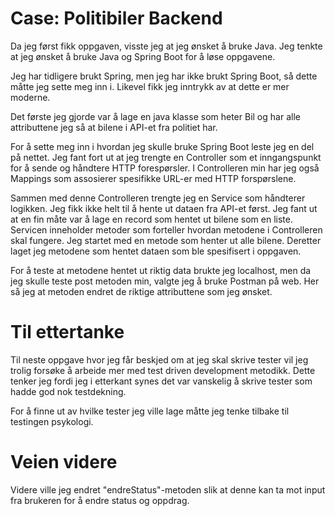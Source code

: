 # Case: Politibiler Backend

Da jeg først fikk oppgaven, visste jeg at jeg ønsket å bruke Java. Jeg tenkte
at jeg ønsket å bruke Java og Spring Boot for å løse oppgavene.

Jeg har tidligere brukt Spring, men jeg har ikke brukt Spring Boot, så dette måtte
jeg sette meg inn i. Likevel fikk jeg inntrykk av at dette er mer moderne.

Det første jeg gjorde var å lage en java klasse som heter Bil og har alle attributtene jeg så at bilene
i API-et fra politiet har. 

For å sette meg inn i hvordan jeg skulle bruke Spring Boot leste jeg en del på nettet. 
Jeg fant fort ut at jeg trengte en Controller som et inngangspunkt for å sende og håndtere HTTP forespørsler.
I Controlleren min har jeg også Mappings som assosierer spesifikke URL-er med HTTP forspørslene.

Sammen med denne Controlleren trengte jeg en Service som håndterer logikken. Jeg fikk ikke helt til å hente ut dataen 
fra API-et først. Jeg fant ut at en fin måte var å lage en record som hentet ut bilene som en liste.
Servicen inneholder metoder som forteller hvordan metodene i Controlleren skal fungere. Jeg startet med en metode som 
henter ut alle bilene. Deretter laget jeg metodene som hentet dataen som ble spesifisert i oppgaven.

For å teste at metodene hentet ut riktig data brukte jeg localhost, men da jeg skulle teste post metoden min, valgte jeg
å bruke Postman på web. Her så jeg at metoden endret de riktige attributtene som jeg ønsket.

# Til ettertanke
Til neste oppgave hvor jeg får beskjed om at jeg skal skrive tester vil jeg trolig forsøke å arbeide mer med test driven
development metodikk. Dette tenker jeg fordi jeg i etterkant synes det var vanskelig å skrive tester som hadde god nok
testdekning.

For å finne ut av hvilke tester jeg ville lage måtte jeg tenke tilbake til testingen psykologi. 

# Veien videre
Videre ville jeg endret "endreStatus"-metoden slik at denne kan ta mot input fra brukeren for å endre status og oppdrag.

